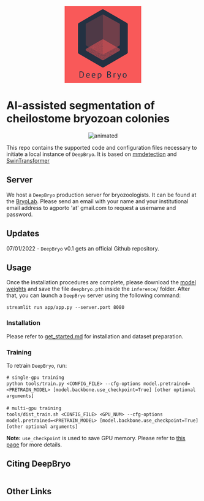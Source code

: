 <p align="center">
<img src="resources/logo_red.png" alt="DeepBryo logo" width='200' height='200' >
</p>

# AI-assisted segmentation of cheilostome bryozoan colonies


<p align="center">
  <img src="resources/deepbryo.gif" alt="animated" />
</p>

This repo contains the supported code and configuration files necessary to initiate a local instance of `DeepBryo`. It is based on [mmdetection](https://github.com/open-mmlab/mmdetection) and [SwinTransformer](https://arxiv.org/pdf/2103.14030.pdf)

## Server 

We host a `DeepBryo` production server for bryozoologists. It can be found at the [BryoLab](https://bryolab.ngrok.io). Please send an email with your name and your institutional email address to agporto 'at' gmail.com to request a username and password.


## Updates

07/01/2022 - `DeepBryo` v0.1 gets an official Github repository.

## Usage

Once the installation procedures are complete, please download the [model weights](https://drive.google.com/file/d/13UhITFiD-T7GSivUeVRX9ZGJuk508soS/view?usp=sharing) and save the file `deepbryo.pth` inside the `inference/` folder. After that, you can launch a `DeepBryo` server using the following command:
```
streamlit run app/app.py --server.port 8080

```

### Installation

Please refer to [get_started.md](https://github.com/open-mmlab/mmdetection/blob/master/docs/en/get_started.md) for installation and dataset preparation.


### Training

To retrain `DeepBryo`, run:
```
# single-gpu training
python tools/train.py <CONFIG_FILE> --cfg-options model.pretrained=<PRETRAIN_MODEL> [model.backbone.use_checkpoint=True] [other optional arguments]

# multi-gpu training
tools/dist_train.sh <CONFIG_FILE> <GPU_NUM> --cfg-options model.pretrained=<PRETRAIN_MODEL> [model.backbone.use_checkpoint=True] [other optional arguments] 
```


**Note:** `use_checkpoint` is used to save GPU memory. Please refer to [this page](https://pytorch.org/docs/stable/checkpoint.html) for more details.


## Citing DeepBryo
```

```

## Other Links



